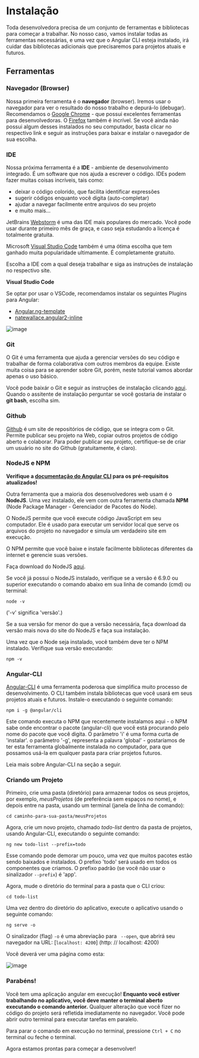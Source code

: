 # Instalação

Toda desenvolvedora precisa de um conjunto de ferramentas e bibliotecas para começar a trabalhar. No nosso caso, vamos instalar todas as ferramentas necessárias, e uma vez que o Angular CLI esteja instalado, irá cuidar das bibliotecas adicionais que precisaremos para projetos atuais e futuros.

## Ferramentas

### Navegador (Browser)

Nossa primeira ferramenta é o **navegador** (browser). Iremos usar o navegador para ver o resultado do nosso trabalho e depurá-lo (debugar). Recomendamos o [Google Chrome](https://www.google.com/chrome/browser/desktop/) - que possui excelentes ferramentas para desenvolvedoras. O [Firefox](https://www.mozilla.org/en-US/firefox/new/) também é incrível. Se você ainda não possui algum desses instalados no seu computador, basta clicar no respectivo link e seguir as instruções para baixar e instalar o navegador de sua escolha.

### IDE

Nossa próxima ferramenta é a **IDE** - ambiente de desenvolvimento integrado. É um software que nos ajuda a escrever o código. IDEs podem fazer muitas coisas incríveis, tais como:

* deixar o código colorido, que facilita identificar expressões
* sugerir códigos enquanto você digita (auto-completar)
* ajudar a navegar facilmente entre arquivos do seu projeto
* e muito mais...

JetBrains [Webstorm](https://www.jetbrains.com/webstorm/download/) é uma das IDE mais populares do mercado. Você pode usar durante primeiro mês de graça, e caso seja estudando a licença é totalmente gratuita.

Microsoft [Visual Studio Code](https://code.visualstudio.com/) também é uma ótima escolha que tem ganhado muita popularidade ultimamente. É completamente gratuito.

Escolha a IDE com a qual deseja trabalhar e siga as instruções de instalação no respectivo site.

**Visual Studio Code**

Se optar por usar o VSCode, recomendamos instalar os seguintes Plugins para Angular:

- [Angular.ng-template](https://marketplace.visualstudio.com/items?itemName=Angular.ng-template)
- [natewallace.angular2-inline](https://marketplace.visualstudio.com/items?itemName=natewallace.angular2-inline)

![image](https://user-images.githubusercontent.com/1223799/30781828-88bf447c-a126-11e7-9128-4c1cdec4002c.png)

### Git

O Git é uma ferramenta que ajuda a gerenciar versões do seu código e trabalhar de forma colaborativa com outros membros da equipe. Existe muita coisa para se aprender sobre Git, porém, neste tutorial vamos abordar apenas o uso básico.

Você pode baixár o Git e seguir as instruções de instalação clicando [aqui](https://git-scm.com/).
Quando o assitente de instalação perguntar se você gostaria de instalar o **git bash**, escolha sim.

### Github

[Github](https://github.com/) é um site de repositórios de código, que se integra com o Git. Permite publicar seu projeto na Web, copiar outros projetos de código aberto e colaborar. Para poder publicar seu projeto, certifique-se de criar um usuário no site do Github (gratuitamente, é claro).

### NodeJS e NPM

**Verifique a [documentação do Angular CLI](https://github.com/angular/angular-cli#prerequisites) para os pré-requisitos atualizados!**

Outra ferramenta que a maioria dos desenvolvedores web usam é o **NodeJS**. Uma vez instalado, ele vem com outra ferramenta chamada **NPM** (Node Package Manager - Gerenciador de Pacotes do Node).

O NodeJS permite que você execute código JavaScript em seu computador. Ele é usado para executar um servidor local que serve os arquivos do projeto no navegador e simula um verdadeiro site em execução.

O NPM permite que você baixe e instale facilmente bibliotecas diferentes da internet e gerencie suas versões.

Faça download do NodeJS [aqui](https://nodejs.org/en/).

Se você já possui o NodeJS instalado, verifique se a versão é 6.9.0 ou superior executando o comando abaixo em sua linha de comando (cmd) ou terminal:

```
node -v
```
\('-v' significa 'versão'.\)  

Se a sua versão for menor do que a versão necessária, faça download da versão mais nova do site do NodeJS e faça sua instalação.

Uma vez que o Node seja instalado, você também deve ter o NPM instalado. Verifique sua versão executando:

```
npm -v
```

### Angular-CLI

[Angular-CLI](https://github.com/angular/angular-cli) é uma ferramenta poderosa que simplifica muito processo de desenvolvimento. O CLI também instala bibliotecas que você usará em seus projetos atuais e futuros. Instale-o executando o seguinte comando:

```
npm i -g @angular/cli
```

Este comando executa o NPM que recentemente instalamos aqui - o NPM sabe onde encontrar o pacote (angular-cli) que você está procurando pelo nome do pacote que você digita.
O parâmetro 'i' é uma forma curta de 'instalar'.
o parâmetro '-g', representa a palavra 'global' - gostaríamos de ter esta ferramenta globalmente instalada no computador, para que possamos usá-la em qualquer pasta para criar projetos futuros.

Leia mais sobre Angular-CLI na seção a seguir.

### Criando um Projeto

Primeiro, crie uma pasta (diretório) para armazenar todos os seus projetos, por exemplo, _meusProjetos_ (de preferência sem espaços no nome), e depois entre na pasta, usando um terminal (janela de linha de comando):

```
cd caminho-para-sua-pasta/meusProjetos
```

Agora, crie um novo projeto, chamado _todo-list_ dentro da pasta de projetos, usando Angular-CLI, executando o seguinte comando:

```
ng new todo-list --prefix=todo
```

Esse comando pode demorar um pouco, uma vez que muitos pacotes estão sendo baixados e instalados.
O prefixo 'todo' será usado em todos os componentes que criamos. O prefixo padrão (se você não usar o sinalizador `--prefix`) é 'app'.

Agora, mude o diretório do terminal para a pasta que o CLI criou:

```
cd todo-list
```

Uma vez dentro do diretório do aplicativo, execute o aplicativo usando o seguinte comando:

```
ng serve -o
```

O sinalizador (flag) `-o` é uma abreviação para ` --open`, que abrirá seu navegador na URL: [`localhost: 4200`] (http: // localhost: 4200)

Você deverá ver uma página como esta:

![image](https://github.com/bluebirrrrd/todo-list-tutorial/blob/master/assets/installation-result.png)

### Parabéns!

Você tem uma aplicação angular em execução! **Enquanto você estiver trabalhando no aplicativo, você deve manter o terminal aberto executando o comando anterior.** Qualquer alteração que você fizer no código do projeto será refletida imediatamente no navegador.
Você pode abrir outro terminal para executar tarefas em paralelo.

Para parar o comando em execução no terminal, pressione `Ctrl + C` no terminal ou feche o terminal.

Agora estamos prontas para começar a desenvolver!